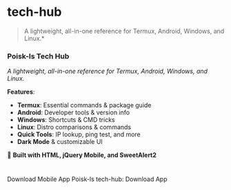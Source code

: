 # tech-hub
> A lightweight, all-in-one reference for Termux, Android, Windows, and Linux.*


### **Poisk-ls Tech Hub**  
*A lightweight, all-in-one reference for Termux, Android, Windows, and Linux.*  

**Features**:  
- **Termux**: Essential commands & package guide  
- **Android**: Developer tools & version info  
- **Windows**: Shortcuts & CMD tricks  
- **Linux**: Distro comparisons & commands  
- **Quick Tools**: IP lookup, ping test, and more  
- **Dark Mode** & customizable UI  

🔧 **Built with HTML, jQuery Mobile, and SweetAlert2**  

#

Download Mobile App
Poisk-ls tech-hub: Download App
